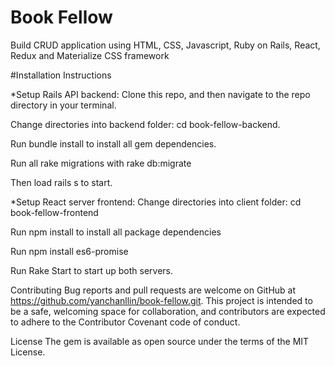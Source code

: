 # Book Fellow
Build CRUD application using HTML, CSS, Javascript, Ruby on Rails, React, Redux and Materialize CSS framework

#Installation Instructions

*Setup Rails API backend:
Clone this repo, and then navigate to the repo directory in your terminal.

Change directories into backend folder: cd book-fellow-backend.

Run bundle install to install all gem dependencies.

Run all rake migrations with rake db:migrate

Then load rails s to start.

*Setup React server frontend:
Change directories into client folder: cd book-fellow-frontend

Run npm install to install all package dependencies

Run npm install es6-promise

Run Rake Start to start up both servers.

Contributing
Bug reports and pull requests are welcome on GitHub at https://github.com/yanchanllin/book-fellow.git. This project is intended to be a safe, welcoming space for collaboration, and contributors are expected to adhere to the Contributor Covenant code of conduct.

License
The gem is available as open source under the terms of the MIT License.

